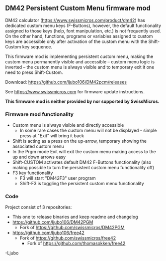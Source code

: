 ## DM42 Persistent Custom Menu firmware mod

DM42 calculator (https://www.swissmicros.com/product/dm42) has dedicated custom menu keys (F-Buttons), however, the default functionality assigned to those keys (help, font manipulation, etc.) is not frequently used. On the other hand, functions, programs or variables assigned to custom keys are accessible only after activation of the custom menu with the Shift-Custom key sequence.

This firmware mod is implementing persistent custom menu, making the custom menu permanently visible and accessible – custom menu logic is inverted – the custom menu is always visible and to temporary exit it one need to press Shift-Custom. 

Download: https://github.com/ljubo106/DM42pcm/releases

See https://www.swissmicros.com for firmware update instructions.

**This firmware mod is neither provided by nor supported by SwissMicros.**

### Firmware mod functionality

* Custom menu is always visible and directly accessible
  * In some rare cases the custom menu will not be displayed - simple press at "Exit" will bring it back
* Shift is acting as a press on the up-arrow, temporary showing the associated custom menu
* In the Prgm mode Exit will exit the custom menu making access to the up and down arrows easy
* Shift-CUSTOM activates default DM42 F-Buttons functionality (also making possible to turn the persistent custom menu functionality off)
* F3 key functionality
  * F3 will start "DM42F3" user program
  * Shift-F3 is toggling the persistent custom menu functionality

### Code
Project consist of 3 repositories:

* This one to release binaries and keep readme and changelog
* https://github.com/ljubo106/DM42PGM
  * Fork of https://github.com/swissmicros/DM42PGM
* https://github.com/ljubo106/free42
  * Fork of https://github.com/swissmicros/free42
    * Fork of https://github.com/thomasokken/free42

-Ljubo
